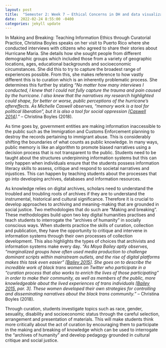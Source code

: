 ```yaml
---
layout: post
title:  "Semester 2: Week 7 – Ethical Concerns in DH and data visualization"
date:  2022-02-24 8:55:00 -0400
categories: jekyll update
---
```


<style>
div{
  text-align: justify;
  text-justify: inter-word;
}
</style>

<p>In Making and Breaking: Teaching Information Ethics through Curatorial Practice, Christina Boyles speaks on her visit to Puerto Rico where she conducted interviews with citizens who agreed to share their stories about Hurricane Maria. She details how she sought people from different demographic groups which included those from a variety of geographic locations, ages, educational backgrounds and socioeconomic circumstances. She did this to try to capture the broadest range of experiences possible. From this, she makes reference to how vastly different this is to curation which is an inherently problematic process. She determines this further by stating <i>“No matter how many interviews I conducted, I knew that I could not fully capture the trauma and pain caused by the hurricane. I also knew that the narratives my research highlighted could shape, for better or worse, public perceptions of the hurricane’s aftereffects. As Michelle Caswell observes, “memory work is a tool for political liberation”, but it is also a tool for social oppression [<a href="http://www.digitalhumanities.org/dhq/vol/12/4/000404/000404.html#caswell2014"><u>Caswell 2014</u></a>].” </i> – Christina Boyles (2018).</p>

<p>As time goes by, government entities are making information inaccessible to the public such as the Immigration and Customs Enforcement planning to destroy the records pertaining to immigrant abuse. This is considerably shifting the boundaries of what counts as public knowledge. In many ways, public memory is like an algorithm to promote biased narratives using a decision process that is not transparent to the public. Students need to be taught about the structures underpinning information systems but this can only happen when individuals ensure that the students possess information literacy skills to assess, critique and respond to societal narratives and injustices. This can happen by teaching students about the processes that go into developing archives, databases and information resources.</p>

<p>As knowledge relies on digital archives, scholars need to understand the troubled and troubling roots of archives if they are to understand the instrumental, historical and cultural significance. Therefore it is crucial to develop approaches to archiving and meaning-making that are grounded in social justice. Two methodologies that do such are “Making and breaking”. These methodologies build upon two key digital humanities practises and teach students to interrogate the “archives of humanity” in socially conscious ways. When students practice the skills of curation, collection and publication, they have the opportunity to critique and intervene in information systems through their own processes of collection development. This also highlights the types of choices that archivists and information systems make every day. <i>“As Moya Bailey aptly observes, “marginalized groups have often used media production to challenge dominant scripts within mainstream outlets, and the rise of digital platforms makes this task even easier”  [<a href="http://www.digitalhumanities.org/dhq/vol/12/4/000404/000404.html#bailey2015"><u>Bailey 2015</u></a>]. She goes on to describe the incredible work of black trans women on Twitter who participate in a “curation process that also works to enrich the lives of those participating” in order to make their community, as well as members of the public, more knowledgeable about the lived experiences of trans individuals [<a href="http://www.digitalhumanities.org/dhq/vol/12/4/000404/000404.html#bailey2015"><u>Bailey 2015,</u></a> par. 3]. These women developed their own strategies for controlling and disseminating narratives about the black trans community.”</i> – Christina Boyles (2018).</p>

<p>Through curation, students investigate topics such as race, gender, sexuality, disability and socioeconomic status through the careful selection, arrangement and presentation of materials. This will make students think more critically about the act of curation by encouraging them to participate in the making and breaking of knowledge which can be used to interrogate the “archives of humanity” and develop pedagogy grounded in cultural critique and social justice.</p>  